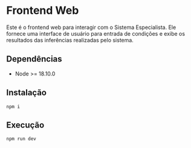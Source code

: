 # Frontend Web

Este é o frontend web para interagir com o Sistema Especialista. Ele fornece uma interface de usuário para entrada de condições e exibe os resultados das inferências realizadas pelo sistema.

## Dependências

- Node >= 18.10.0

## Instalação

```
npm i
```

## Execução

```
npm run dev
```